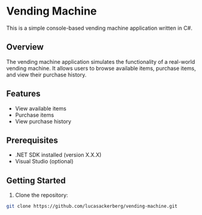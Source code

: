 # Vending Machine

This is a simple console-based vending machine application written in C#.

## Overview

The vending machine application simulates the functionality of a real-world vending machine. It allows users to browse available items, purchase items, and view their purchase history.

## Features

- View available items
- Purchase items
- View purchase history

## Prerequisites

- .NET SDK installed (version X.X.X)
- Visual Studio (optional)

## Getting Started

1. Clone the repository:

```bash
git clone https://github.com/lucasackerberg/vending-machine.git
